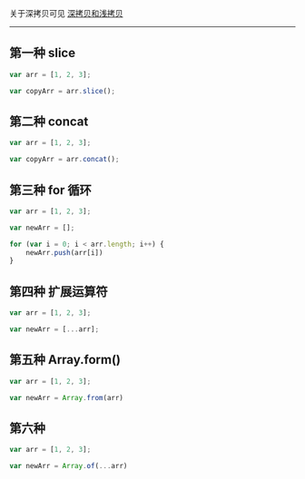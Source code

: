 关于深拷贝可见 [深拷贝和浅拷贝](https://github.com/hanekaoru/WebLearningNotes/blob/master/面试/js/深拷贝和浅拷贝.md) 

----

## 第一种 slice

```js
var arr = [1, 2, 3];

var copyArr = arr.slice();
```


## 第二种 concat

```js
var arr = [1, 2, 3];

var copyArr = arr.concat();
```

## 第三种 for 循环

```js
var arr = [1, 2, 3];

var newArr = [];

for (var i = 0; i < arr.length; i++) {
    newArr.push(arr[i])
}
```

## 第四种 扩展运算符

```js
var arr = [1, 2, 3];

var newArr = [...arr];
```

## 第五种 Array.form()

```js
var arr = [1, 2, 3];

var newArr = Array.from(arr)
```

## 第六种

```js
var arr = [1, 2, 3];

var newArr = Array.of(...arr)
```

